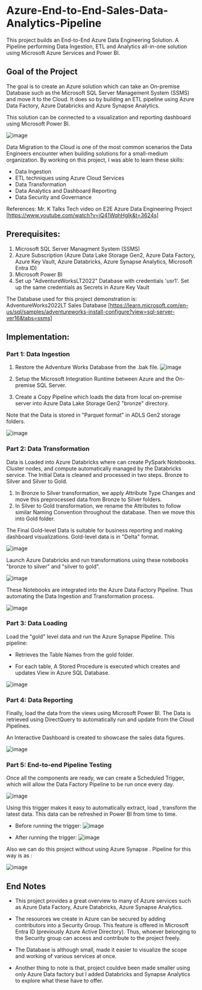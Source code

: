 # Azure-End-to-End-Sales-Data-Analytics-Pipeline

This project builds an End-to-End Azure Data Engineering Solution. A Pipeline performing Data Ingestion, ETL and Analytics all-in-one solution using Microsoft Azure Services and Power BI.

## Goal of the Project

The goal is to create an Azure solution which can take an On-premise Database such as the Microsoft SQL Server Management System (SSMS) and move it to the Cloud. It does so by building an ETL pipeline using Azure Data Factory, Azure Databricks and Azure Synapse Analytics.

This solution can be connected to a visualization and reporting dashboard using Microsoft Power BI.

![image](https://github.com/user-attachments/assets/a6126fb1-113f-41b8-9942-4ce70415d6ea)

Data Migration to the Cloud is one of the most common scenarios the Data Engineers encounter when building solutions for a small-medium organization.
By working on this project, I was able to learn these skills:

* Data Ingestion
* ETL techniques using Azure Cloud Services
* Data Transformation
* Data Analytics and Dashboard Reporting
* Data Security and Governance


References: 
Mr. K Talks Tech video on E2E Azure Data Engineering Project 
[https://www.youtube.com/watch?v=iQ41WqhHglk&t=3624s]


## Prerequisites:

1) Microsoft SQL Server Managment System (SSMS)
2) Azure Subscription (Azure Data Lake Storage Gen2, Azure Data Factory, Azure Key Vault, Azure Databricks, Azure Synapse Analytics, Microsoft Entra ID)
3) Microsoft Power BI
4) Set up "AdventureWorksLT2022" Database with credentials 'usr1'. Set up the same credentials as Secrets in Azure Key Vault

The Database used for this project demonstration is:
AdventureWorks2022LT Sales Database
[https://learn.microsoft.com/en-us/sql/samples/adventureworks-install-configure?view=sql-server-ver16&tabs=ssms]

## Implementation:

### Part 1: Data Ingestion

1. Restore the Adventure Works Database from the .bak file.
![image](https://github.com/user-attachments/assets/2e00293b-d8b0-4232-98e6-29797260bf57)

3. Setup the Microsoft Integration Runtime between Azure and the On-premise SQL Server.
4. Create a Copy Pipeline which loads the data from local on-premise server into Azure Data Lake Storage Gen2 "bronze" directory.

Note that the Data is stored in "Parquet format" in ADLS Gen2 storage folders.

![image](https://github.com/user-attachments/assets/0df0b253-8cd1-402d-9438-a7438806c656)

### Part 2: Data Transformation

Data is Loaded into Azure Databricks where can create PySpark Notebooks. Cluster nodes, and compute automatically managed by the Databricks service.
The Initial Data is cleaned and processed in two steps. Bronze to Silver and Silver to Gold. 

1. In Bronze to Silver transformation, we apply Attribute Type Changes and move this preprocessed data from Bronze to Silver folders.
2. In Silver to Gold transformation, we rename the Attributes to follow similar Naming Convention throughout the database. Then we move this into Gold folder.

The Final Gold-level Data is suitable for business reporting and making dashboard visualizations. Gold-level data is in "Delta" format.

![image](https://github.com/user-attachments/assets/30b67fb5-6066-4363-9441-aec52d82e0b8)

Launch Azure Databricks and run transformations using these notebooks "bronze to silver" and "silver to gold".

![image](https://github.com/user-attachments/assets/0f6a1e36-2b19-42c5-a59d-420e9a883c8a)

These Notebooks are integrated into the Azure Data Factory Pipeline. Thus automating the Data Ingestion and Transformation process.

![image](https://github.com/user-attachments/assets/fba6741e-9bdc-43f2-92c7-1851074f89ec)


### Part 3: Data Loading

Load the "gold" level data and run the Azure Synapse Pipeline.
This pipeline:

* Retrieves the Table Names from the gold folder.

* For each table, A Stored Procedure is executed which creates and updates View in Azure SQL Database.

![image](https://github.com/user-attachments/assets/ddee11de-a07e-4d4e-a464-c4c9378935d4)

### Part 4: Data Reporting

Finally, load the data from the views using Microsoft Power BI. The Data is retrieved using DirectQuery to automatically run and update from the Cloud Pipelines.

An Interactive Dashboard is created to showcase the sales data figures.

![image](https://github.com/user-attachments/assets/30d59a50-1d39-41a5-ac35-11c0ad77e73a)

### Part 5: End-to-end Pipeline Testing

Once all the components are ready, we can create a Scheduled Trigger, which will allow the Data Factory Pipeline to be run once every day.

![image](https://github.com/user-attachments/assets/e86a5fd6-3274-462a-a9ed-22a9d754e8e0)

Using this trigger makes it easy to automatically extract, load , transform the latest data. This data can be refreshed in Power BI from time to time.

* Before running the trigger:
![image](https://github.com/user-attachments/assets/59d9c23d-9e58-4f7e-8ab2-4029bfbc2352)

* After running the trigger:
![image](https://github.com/user-attachments/assets/38a1d1ef-549e-40c8-abee-8e51d412cbf2)

Also we can do this project without using Azure Synapse . Pipeline for this way is as :

![image](https://github.com/user-attachments/assets/02f0d1cd-4e46-45a5-b092-6d59308596f2)

## End Notes

* This project provides a great overview to many of Azure services such as Azure Data Factory, Azure Databricks, Azure Synapse Analytics.

* The resources we create in Azure can be secured by adding contributors into a Security Group. This feature is offered in Microsoft Entra ID (previously Azure Active Directory).
Thus, whoever belonging to the Security group can access and contribute to the project freely.

* The Database is although small, made it easier to visualize the scope and working of various services at once.

* Another thing to note is that, project couldve been made smaller using only Azure Data factory but I added Databricks and Synapse Analytics to explore what these have to offer.



